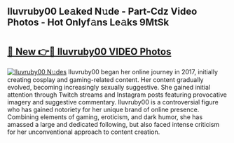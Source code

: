 ## Iluvruby00 Le𝚊ked N𝚞de - Part-Cdz Video Photos - Hot Onlyf𝚊ns Le𝚊ks 9MtSk

# <h2><a href="http://ab33944.deff.icu/?id=Iluvruby00">🔗 New 👉🔴 Iluvruby00 VIDEO Photos</a></h2>

[![Iluvruby00 N𝚞des](https://i.imgur.com/rIISA9y.gif)](http://ab33944.deff.icu/?id=Iluvruby00)
Iluvruby00 began her online journey in 2017, initially creating cosplay and gaming-related content. Her content gradually evolved, becoming increasingly sexually suggestive. She gained initial attention through Twitch streams and Instagram posts featuring provocative imagery and suggestive commentary. Iluvruby00 is a controversial figure who has gained notoriety for her unique brand of online presence. Combining elements of gaming, eroticism, and dark humor, she has amassed a large and dedicated following, but also faced intense criticism for her unconventional approach to content creation.
